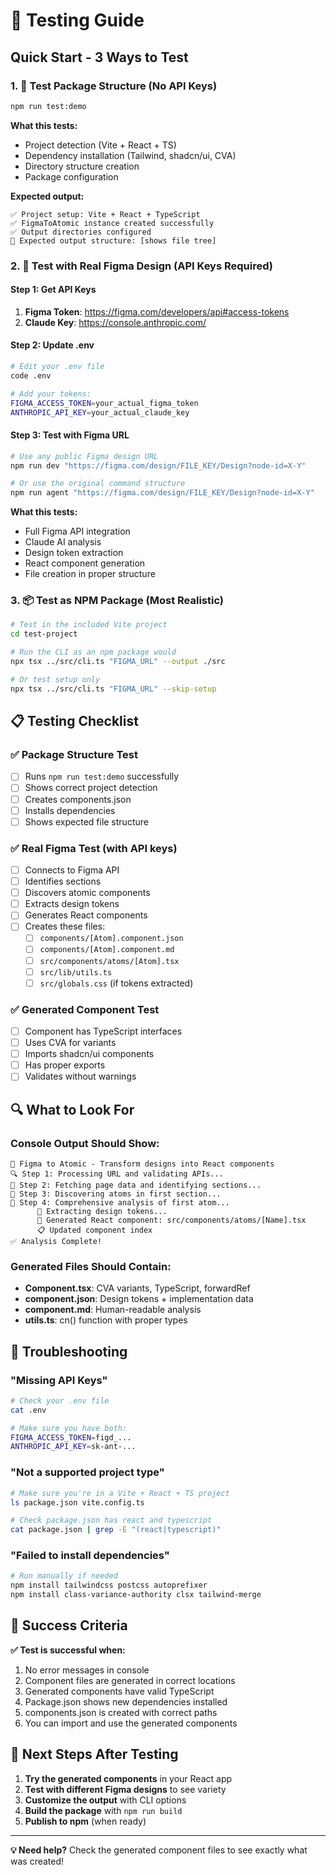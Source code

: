 # 🧪 Testing Guide

## **Quick Start - 3 Ways to Test**

### **1. 🚀 Test Package Structure (No API Keys)**
```bash
npm run test:demo
```
**What this tests:**
- Project detection (Vite + React + TS)
- Dependency installation (Tailwind, shadcn/ui, CVA)
- Directory structure creation
- Package configuration

**Expected output:**
```
✅ Project setup: Vite + React + TypeScript
✅ FigmaToAtomic instance created successfully
✅ Output directories configured
📁 Expected output structure: [shows file tree]
```

### **2. 🎨 Test with Real Figma Design (API Keys Required)**

#### **Step 1: Get API Keys**
1. **Figma Token**: https://figma.com/developers/api#access-tokens
2. **Claude Key**: https://console.anthropic.com/

#### **Step 2: Update .env**
```bash
# Edit your .env file
code .env

# Add your tokens:
FIGMA_ACCESS_TOKEN=your_actual_figma_token
ANTHROPIC_API_KEY=your_actual_claude_key
```

#### **Step 3: Test with Figma URL**
```bash
# Use any public Figma design URL
npm run dev "https://figma.com/design/FILE_KEY/Design?node-id=X-Y"

# Or use the original command structure
npm run agent "https://figma.com/design/FILE_KEY/Design?node-id=X-Y"
```

**What this tests:**
- Full Figma API integration
- Claude AI analysis
- Design token extraction
- React component generation
- File creation in proper structure

### **3. 📦 Test as NPM Package (Most Realistic)**
```bash
# Test in the included Vite project
cd test-project

# Run the CLI as an npm package would
npx tsx ../src/cli.ts "FIGMA_URL" --output ./src

# Or test setup only
npx tsx ../src/cli.ts "FIGMA_URL" --skip-setup
```

## **📋 Testing Checklist**

### **✅ Package Structure Test**
- [ ] Runs `npm run test:demo` successfully
- [ ] Shows correct project detection
- [ ] Creates components.json
- [ ] Installs dependencies
- [ ] Shows expected file structure

### **✅ Real Figma Test** (with API keys)
- [ ] Connects to Figma API
- [ ] Identifies sections
- [ ] Discovers atomic components
- [ ] Extracts design tokens
- [ ] Generates React components
- [ ] Creates these files:
  - [ ] `components/[Atom].component.json`
  - [ ] `components/[Atom].component.md`
  - [ ] `src/components/atoms/[Atom].tsx`
  - [ ] `src/lib/utils.ts`
  - [ ] `src/globals.css` (if tokens extracted)

### **✅ Generated Component Test**
- [ ] Component has TypeScript interfaces
- [ ] Uses CVA for variants
- [ ] Imports shadcn/ui components
- [ ] Has proper exports
- [ ] Validates without warnings

## **🔍 What to Look For**

### **Console Output Should Show:**
```
🤖 Figma to Atomic - Transform designs into React components
🔍 Step 1: Processing URL and validating APIs...
📡 Step 2: Fetching page data and identifying sections...
🔬 Step 3: Discovering atoms in first section...
🧩 Step 4: Comprehensive analysis of first atom...
      🎨 Extracting design tokens...
      📝 Generated React component: src/components/atoms/[Name].tsx
      📋 Updated component index
✅ Analysis Complete!
```

### **Generated Files Should Contain:**
- **Component.tsx**: CVA variants, TypeScript, forwardRef
- **component.json**: Design tokens + implementation data
- **component.md**: Human-readable analysis
- **utils.ts**: cn() function with proper types

## **🐛 Troubleshooting**

### **"Missing API Keys"**
```bash
# Check your .env file
cat .env

# Make sure you have both:
FIGMA_ACCESS_TOKEN=figd_...
ANTHROPIC_API_KEY=sk-ant-...
```

### **"Not a supported project type"**
```bash
# Make sure you're in a Vite + React + TS project
ls package.json vite.config.ts

# Check package.json has react and typescript
cat package.json | grep -E "(react|typescript)"
```

### **"Failed to install dependencies"**
```bash
# Run manually if needed
npm install tailwindcss postcss autoprefixer
npm install class-variance-authority clsx tailwind-merge
```

## **🎯 Success Criteria**

**✅ Test is successful when:**
1. No error messages in console
2. Component files are generated in correct locations
3. Generated components have valid TypeScript
4. Package.json shows new dependencies installed
5. components.json is created with correct paths
6. You can import and use the generated components

## **🚀 Next Steps After Testing**

1. **Try the generated components** in your React app
2. **Test with different Figma designs** to see variety
3. **Customize the output** with CLI options
4. **Build the package** with `npm run build`
5. **Publish to npm** (when ready)

---

**💡 Need help?** Check the generated component files to see exactly what was created!